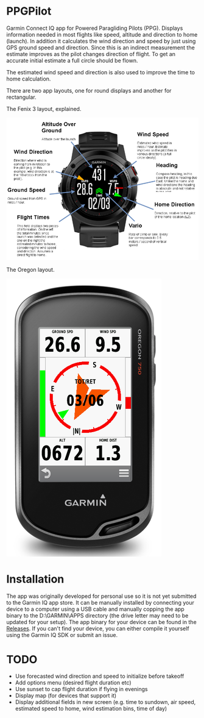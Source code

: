 # PPGPilot

Garmin Connect IQ app for Powered Paragliding Pilots (PPG). Displays information needed in most flights like speed, altitude and direction to home (launch). In addition it calculates the wind direction and speed by just using GPS ground speed and direction. Since this is an indirect measurement the estimate improves as the pilot changes direction of flight. To get an accurate initial estimate a full circle should be flown.   

The estimated wind speed and direction is also used to improve the time to home calculation.

There are two app layouts, one for round displays and another for rectangular.

The Fenix 3 layout, explained.

![Fenix 3](doc/fenix3_explained.png)

The Oregon layout.

![Oregon](doc/oregon.PNG)
 
# Installation

The app was originally developed for personal use so it is not yet submitted to the Garmin IQ app store. It can be manually installed by connecting your device to a computer using a USB cable and manually copping the app binary to the D:\GARMIN\APPS directory (the drive letter may need to be updated for your setup). The app binary for your device can be found in the [Releases](https://github.com/vassilisv/PPGPilot/releases). If you can't find your device, you can either compile it yourself using the Garmin IQ SDK or submit an issue.
 
# TODO

- Use forecasted wind direction and speed to initialize before takeoff
- Add options menu (desired flight duration etc)
- Use sunset to cap flight duration if flying in evenings
- Display map (for devices that support it)
- Display additional fields in new screen (e.g. time to sundown, air speed, estimated speed to home, wind estimation bins, time of day)

